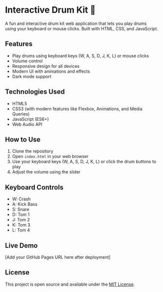 # Interactive Drum Kit 🥁

A fun and interactive drum kit web application that lets you play drums using your keyboard or mouse clicks. Built with HTML, CSS, and JavaScript.

## Features

- Play drums using keyboard keys (W, A, S, D, J, K, L) or mouse clicks
- Volume control
- Responsive design for all devices
- Modern UI with animations and effects
- Dark mode support

## Technologies Used

- HTML5
- CSS3 (with modern features like Flexbox, Animations, and Media Queries)
- JavaScript (ES6+)
- Web Audio API

## How to Use

1. Clone the repository
2. Open `index.html` in your web browser
3. Use your keyboard keys (W, A, S, D, J, K, L) or click the drum buttons to play
4. Adjust the volume using the slider

## Keyboard Controls

- W: Crash
- A: Kick Bass
- S: Snare
- D: Tom 1
- J: Tom 2
- K: Tom 3
- L: Tom 4

## Live Demo

[Add your GitHub Pages URL here after deployment]

## License

This project is open source and available under the [MIT License](LICENSE). 